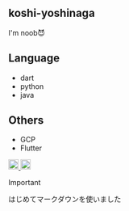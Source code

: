 ## koshi-yoshinaga
I'm noob😈
## Language
  * dart
  * python
  * java
## Others
  * GCP
  * Flutter

<p align="left">
  <a href="https://github.com/koshi-yoshinaga">
    <img height="20" src="https://komarev.com/ghpvc/?username=koshi-yoshinaga" />
  </a>
  <a href="https://github.com/koshi-yoshinaga">
    <img height="20" src="https://img.shields.io/github/followers/koshi-yoshinaga?label=follow&logo=github&style=flat" />
  </a>
</p>

> [!IMPORTANT]
> はじめてマークダウンを使いました
